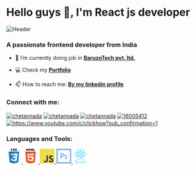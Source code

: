 <h1 align="left">Hello guys 👋, I'm React js developer</h1>
<img src="https://i.ibb.co/KLWqPyQ/Chetan-Header-new.jpg" alt="Header"/>
<h3 align="left">A passionate frontend developer from India</h3>

- 🌱 I’m currently doing job in <a href="https://www.baruzotech.com/" target="_blank">**BaruzoTech pvt. ltd.**</a>

- 💻 Check my <a href="https://chetannada.netlify.app/" target="blank">**Portfolio**</a>

- 📫 How to reach me: <a href="https://linkedin.com/in/chetannada" target="blank">**By my linkedin profile**</a>

<h3 align="left">Connect with me:</h3>
<p align="left">
<a href="https://codepen.io/chetannada" target="blank"><img align="center" src="https://raw.githubusercontent.com/rahuldkjain/github-profile-readme-generator/master/src/images/icons/Social/codepen.svg" alt="chetannada" height="30" width="40" /></a>
<a href="https://twitter.com/chetannada" target="blank"><img align="center" src="https://raw.githubusercontent.com/rahuldkjain/github-profile-readme-generator/master/src/images/icons/Social/twitter.svg" alt="chetannada" height="30" width="40" /></a>
<a href="https://linkedin.com/in/chetannada" target="blank"><img align="center" src="https://raw.githubusercontent.com/rahuldkjain/github-profile-readme-generator/master/src/images/icons/Social/linked-in-alt.svg" alt="chetannada" height="30" width="40" /></a>
<a href="https://stackoverflow.com/users/16005412" target="blank"><img align="center" src="https://raw.githubusercontent.com/rahuldkjain/github-profile-readme-generator/master/src/images/icons/Social/stack-overflow.svg" alt="16005412" height="30" width="40" /></a>
<a href="https://www.youtube.com/c/clickhow?sub_confirmation=1" target="blank"><img align="center" src="https://raw.githubusercontent.com/rahuldkjain/github-profile-readme-generator/master/src/images/icons/Social/youtube.svg" alt="https://www.youtube.com/c/clickhow?sub_confirmation=1" height="30" width="40" /></a>
</p>

<h3 align="left">Languages and Tools:</h3>
<p align="left"> <a href="https://www.w3schools.com/css/" target="_blank"> <img src="https://raw.githubusercontent.com/devicons/devicon/master/icons/css3/css3-original-wordmark.svg" alt="css3" width="40" height="40"/> </a> <a href="https://www.w3.org/html/" target="_blank"> <img src="https://raw.githubusercontent.com/devicons/devicon/master/icons/html5/html5-original-wordmark.svg" alt="html5" width="40" height="40"/> </a> <a href="https://developer.mozilla.org/en-US/docs/Web/JavaScript" target="_blank"> <img src="https://raw.githubusercontent.com/devicons/devicon/master/icons/javascript/javascript-original.svg" alt="javascript" width="40" height="40"/> </a> <a href="https://www.photoshop.com/en" target="_blank"> <img src="https://raw.githubusercontent.com/devicons/devicon/master/icons/photoshop/photoshop-line.svg" alt="photoshop" width="40" height="40"/> </a> <a href="https://reactjs.org/" target="_blank"> <img src="https://raw.githubusercontent.com/devicons/devicon/master/icons/react/react-original-wordmark.svg" alt="react" width="40" height="40"/> </a> </p>
